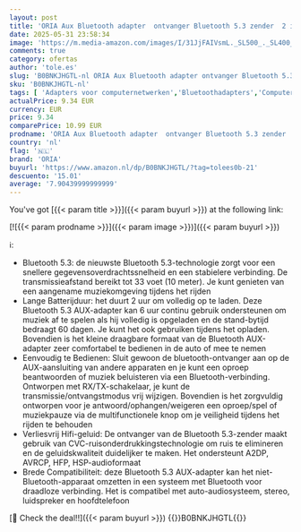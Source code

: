 ```yaml
---
layout: post
title: 'ORIA Aux Bluetooth adapter  ontvanger Bluetooth 5.3 zender  2 in 1 Bluetooth adapter  geschikt voor auto s  luidsprekers  stereosystemen en hoofdtelefoon  handsfree bellen  USB-opladen'
date: 2025-05-31 23:58:34
image: 'https://m.media-amazon.com/images/I/31JjFAIVsmL._SL500_._SL400_.jpg'
comments: true
category: ofertas
author: 'tole.es'
slug: 'B0BNKJHGTL-nl ORIA Aux Bluetooth adapter ontvanger Bluetooth 5.3 zender...'
sku: 'B0BNKJHGTL-nl'
tags: [ 'Adapters voor computernetwerken','Bluetoothadapters','Computers, onderdelen & accessoires','Elektronica','Netwerkapparaten','oria','🇳🇱', ]
actualPrice: 9.34 EUR
currency: EUR
price: 9.34
comparePrice: 10.99 EUR
prodname: 'ORIA Aux Bluetooth adapter  ontvanger Bluetooth 5.3 zender  2 in 1 Bluetooth adapter  geschikt voor auto s  luidsprekers  stereosystemen en hoofdtelefoon  handsfree bellen  USB-opladen'
country: 'nl'
flag: '🇳🇱'
brand: 'ORIA'
buyurl: 'https://www.amazon.nl/dp/B0BNKJHGTL/?tag=tolees0b-21'
descuento: '15.01'
average: '7.90439999999999'
---
```


You've got [{{< param title >}}]({{< param buyurl >}}) at the following link:

[![{{< param prodname >}}]({{< param image >}})]({{< param buyurl >}})

ℹ️:

- Bluetooth 5.3: de nieuwste Bluetooth 5.3-technologie zorgt voor een snellere gegevensoverdrachtssnelheid en een stabielere verbinding. De transmissieafstand bereikt tot 33 voet (10 meter). Je kunt genieten van een aangename muziekomgeving tijdens het rijden
- Lange Batterijduur: het duurt 2 uur om volledig op te laden. Deze Bluetooth 5.3 AUX-adapter kan 6 uur continu gebruik ondersteunen om muziek af te spelen als hij volledig is opgeladen en de stand-bytijd bedraagt 60 dagen. Je kunt het ook gebruiken tijdens het opladen. Bovendien is het kleine draagbare formaat van de Bluetooth AUX-adapter zeer comfortabel te bedienen in de auto of mee te nemen
- Eenvoudig te Bedienen: Sluit gewoon de bluetooth-ontvanger aan op de AUX-aansluiting van andere apparaten en je kunt een oproep beantwoorden of muziek beluisteren via een Bluetooth-verbinding. Ontworpen met RX/TX-schakelaar, je kunt de transmissie/ontvangstmodus vrij wijzigen. Bovendien is het zorgvuldig ontworpen voor je antwoord/ophangen/weigeren een oproep/spel of muziekpauze via de multifunctionele knop om je veiligheid tijdens het rijden te behouden
- Verliesvrij Hifi-geluid: De ontvanger van de Bluetooth 5.3-zender maakt gebruik van CVC-ruisonderdrukkingstechnologie om ruis te elimineren en de geluidskwaliteit duidelijker te maken. Het ondersteunt A2DP, AVRCP, HFP, HSP-audioformaat
- Brede Compatibiliteit: deze Bluetooth 5.3 AUX-adapter kan het niet-Bluetooth-apparaat omzetten in een systeem met Bluetooth voor draadloze verbinding. Het is compatibel met auto-audiosysteem, stereo, luidspreker en hoofdtelefoon

[🛒 Check the deal!!]({{< param buyurl >}})
{{<world>}}B0BNKJHGTL{{</world>}}
